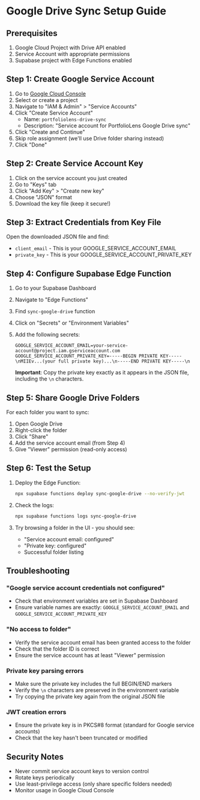 # Google Drive Sync Setup Guide

## Prerequisites

1. Google Cloud Project with Drive API enabled
2. Service Account with appropriate permissions
3. Supabase project with Edge Functions enabled

## Step 1: Create Google Service Account

1. Go to [Google Cloud Console](https://console.cloud.google.com)
2. Select or create a project
3. Navigate to "IAM & Admin" > "Service Accounts"
4. Click "Create Service Account"
   - Name: `portfoliolens-drive-sync`
   - Description: "Service account for PortfolioLens Google Drive sync"
5. Click "Create and Continue"
6. Skip role assignment (we'll use Drive folder sharing instead)
7. Click "Done"

## Step 2: Create Service Account Key

1. Click on the service account you just created
2. Go to "Keys" tab
3. Click "Add Key" > "Create new key"
4. Choose "JSON" format
5. Download the key file (keep it secure!)

## Step 3: Extract Credentials from Key File

Open the downloaded JSON file and find:
- `client_email` - This is your GOOGLE_SERVICE_ACCOUNT_EMAIL
- `private_key` - This is your GOOGLE_SERVICE_ACCOUNT_PRIVATE_KEY

## Step 4: Configure Supabase Edge Function

1. Go to your Supabase Dashboard
2. Navigate to "Edge Functions" 
3. Find `sync-google-drive` function
4. Click on "Secrets" or "Environment Variables"
5. Add the following secrets:
   ```
   GOOGLE_SERVICE_ACCOUNT_EMAIL=your-service-account@project.iam.gserviceaccount.com
   GOOGLE_SERVICE_ACCOUNT_PRIVATE_KEY=-----BEGIN PRIVATE KEY-----\nMIIEv...(your full private key)...\n-----END PRIVATE KEY-----\n
   ```

   **Important**: Copy the private key exactly as it appears in the JSON file, including the `\n` characters.

## Step 5: Share Google Drive Folders

For each folder you want to sync:
1. Open Google Drive
2. Right-click the folder
3. Click "Share"
4. Add the service account email (from Step 4)
5. Give "Viewer" permission (read-only access)

## Step 6: Test the Setup

1. Deploy the Edge Function:
   ```bash
   npx supabase functions deploy sync-google-drive --no-verify-jwt
   ```

2. Check the logs:
   ```bash
   npx supabase functions logs sync-google-drive
   ```

3. Try browsing a folder in the UI - you should see:
   - "Service account email: configured"
   - "Private key: configured"
   - Successful folder listing

## Troubleshooting

### "Google service account credentials not configured"
- Check that environment variables are set in Supabase Dashboard
- Ensure variable names are exactly: `GOOGLE_SERVICE_ACCOUNT_EMAIL` and `GOOGLE_SERVICE_ACCOUNT_PRIVATE_KEY`

### "No access to folder"
- Verify the service account email has been granted access to the folder
- Check that the folder ID is correct
- Ensure the service account has at least "Viewer" permission

### Private key parsing errors
- Make sure the private key includes the full BEGIN/END markers
- Verify the `\n` characters are preserved in the environment variable
- Try copying the private key again from the original JSON file

### JWT creation errors
- Ensure the private key is in PKCS#8 format (standard for Google service accounts)
- Check that the key hasn't been truncated or modified

## Security Notes

- Never commit service account keys to version control
- Rotate keys periodically
- Use least-privilege access (only share specific folders needed)
- Monitor usage in Google Cloud Console